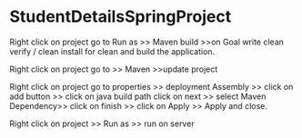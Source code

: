 # StudentDetailsSpringProject
Right click on project go to Run as >> Maven build >>on Goal write clean verify /  clean install for clean and build the application.

Right click on project go to >> Maven >>update project

Right click on project go to properties >> deployment Assembly >> click on add button >> click on java build path click on next >> select Maven Dependency>> click on finish >> click on Apply >> Apply and close.

Right click on project >> Run as >> run on server
